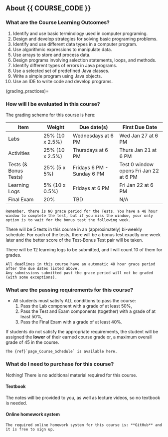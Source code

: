 ## About {{ COURSE_CODE }}

### What are the Course Learning Outcomes?

1. Identify and use basic terminology used in computer programing.
1. Design and develop strategies for solving basic programing problems.
1. Identify and use different data types in a computer program.
1. Use algorithmic expressions to manipulate data.
1. Use arrays to store and process data.
1. Design programs involving selection statements, loops, and methods.
1. Identify different types of errors in Java programs.
1. Use a selected set of predefined Java classes. 
1. Write a simple program using Java objects.
1. Use an IDE to write code and develop programs.

<!-- ### Why should I take this course?

Lorem ipsum dolor sit amet, consectetur adipiscing elit.
Ut blandit faucibus fermentum.
Fusce porttitor congue dolor, eget efficitur neque ultricies at.
Nulla suscipit convallis elit, eu consequat felis.
Quisque et malesuada justo, dapibus commodo enim.
Sed malesuada turpis sed nibh dictum, a interdum dui tincidunt.
Duis consequat magna non tortor dictum facilisis.
In hac habitasse platea dictumst.
Phasellus eu eros libero.
Phasellus rhoncus eros vel metus porttitor porta.
In et tellus finibus, mollis nisi sed, auctor est.
Sed placerat ex at ligula eleifend, ac dapibus neque euismod.
Suspendisse malesuada pretium dui, ac lacinia mi pellentesque eu. Sed volutpat enim sed feugiat malesuada.

```{tip}
Number one reason thing to take away from this is...
``` 
-->

(grading_practices)=
### How will I be evaluated in this course?

The grading scheme for this course is here:

| Item                  | Weight          | Due date(s)                | First Due Date                                  |
|-----------------------|-----------------|----------------------------|----------------------------------------|
| Labs                  | 25% (10 x 2.5%) | Wednesdays at 6 PM         | Wed Jan 27 at 6 PM                     |
| Activities            | 25% (10 x 2.5%) | Thursdays at 6 PM          | Thurs Jan 21 at 6 PM                   |
| Tests (& Bonus Tests) | 25% (5 x 5%)    | Fridays 6 PM - Sunday 6 PM | Test 0 window opens Fri Jan 22 at 6 PM |
| Learning Logs         | 5% (10 x 0.5%)  | Fridays at 6 PM            | Fri Jan 22 at 6 PM                     |
| Final Exam            | 20%             | TBD                        | N/A                                    |

```{warning}
Remember, there is NO grace period for the Tests. You have a 48 hour window to complete the test, but if you miss the window, your only option is to wait for the bonus test the following week.
```

There will be 5 tests in this course in an (approximately) bi-weekly schedule.
For each of the tests, there will be a bonus test exactly one week later and the better score of the Test-Bonus Test pair will be taken.

There will be 12 learning logs to be submitted, and I will count 10 of them for grades.

```{attention} 
All deadlines in this course have an automatic 48 hour grace period after the due dates listed above.
Any submissions submitted past the grace period will not be graded (with some exceptions).
```

### What are the passing requirements for this course?

- All students must satisfy ALL conditions to pass the course:
    1. Pass the Lab component with a grade of at least 50%,
    1. Pass the Test and Exam components (together) with a grade of at least 50%,
    1. Pass the Final Exam with a grade of at least 40%.

If students do not satisfy the appropriate requirements, the student will be assigned the **lower** of their earned course grade or, a maximum overall grade of 45 in the course.

```{tip}
The {ref}`page_Course_Schedule` is available here.
```
### What do I need to purchase for this course?

Nothing! There is no additional material required for this course. 

#### Textbook

The notes will be provided to you, as well as lecture videos, so no textbook is needed.

#### Online homework system

```{tip}
The required online homework system for this course is: **GitHub** and it is free to sign up.
```